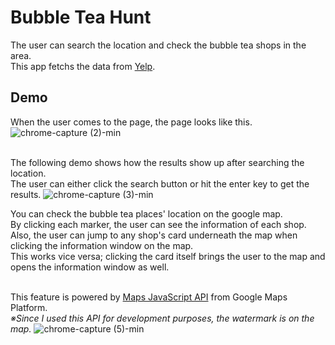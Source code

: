 # Bubble Tea Hunt
The user can search the location and check the bubble tea shops in the area.
<br>This app fetchs the data from [Yelp](https://www.yelp.com/fusion).

## Demo
When the user comes to the page, the page looks like this.
![chrome-capture (2)-min](https://user-images.githubusercontent.com/51708229/112939834-20083580-9167-11eb-84a1-7c56d7fac187.gif)

<br>The following demo shows how the results show up after searching the location.
<br>The user can either click the search button or hit the enter key to get the results.
![chrome-capture (3)-min](https://user-images.githubusercontent.com/51708229/112940490-2ba82c00-9168-11eb-964e-9e4babff89a8.gif)

You can check the bubble tea places' location on the google map.
<br>By clicking each marker, the user can see the information of each shop. Also, the user can jump to any shop's card underneath the map when clicking the information window on the map.
<br>This works vice versa; clicking the card itself brings the user to the map and opens the information window as well.

<br>This feature is powered by [Maps JavaScript API](https://developers.google.com/maps/documentation/javascript/overview) from Google Maps Platform.
<br>*※Since I used this API for development purposes, the watermark is on the map.*
![chrome-capture (5)-min](https://user-images.githubusercontent.com/51708229/112941271-4202b780-9169-11eb-804d-3125ec348afc.gif)
